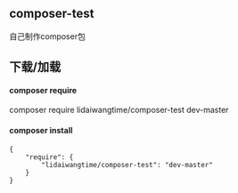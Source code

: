 ## composer-test

自己制作composer包

## 下载/加载

#### composer require

composer require lidaiwangtime/composer-test dev-master

#### composer install
```
{
    "require": {
        "lidaiwangtime/composer-test": "dev-master"
    }
}
```


